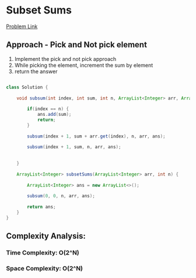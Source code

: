 # Subset Sums


[Problem Link](https://www.geeksforgeeks.org/problems/subset-sums2234/1)

## Approach - Pick and Not pick element

1. Implement the pick and not pick approach
2. While picking the element, increment the sum by element
3. return the answer

```Java

class Solution {
    
    void subsum(int index, int sum, int n, ArrayList<Integer> arr, ArrayList<Integer> ans) {
        
        if(index == n) {
            ans.add(sum);
            return;
        }
        
        subsum(index + 1, sum + arr.get(index), n, arr, ans);
        
        subsum(index + 1, sum, n, arr, ans);
        
        
    }
    
    ArrayList<Integer> subsetSums(ArrayList<Integer> arr, int n) {
        
        ArrayList<Integer> ans = new ArrayList<>();
        
        subsum(0, 0, n, arr, ans);
        
        return ans;
    }
}

```

## Complexity Analysis:

### Time Complexity: O(2^N) 

### Space Complexity: O(2^N)